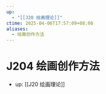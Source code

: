 ```yaml
---
up:
  - "[[J20 绘画理论]]"
ctime: 2025-04-06T17:57:09+08:00
aliases:
  - 绘画创作方法
---
```


# J204 绘画创作方法

- up: [[J20 绘画理论]]

